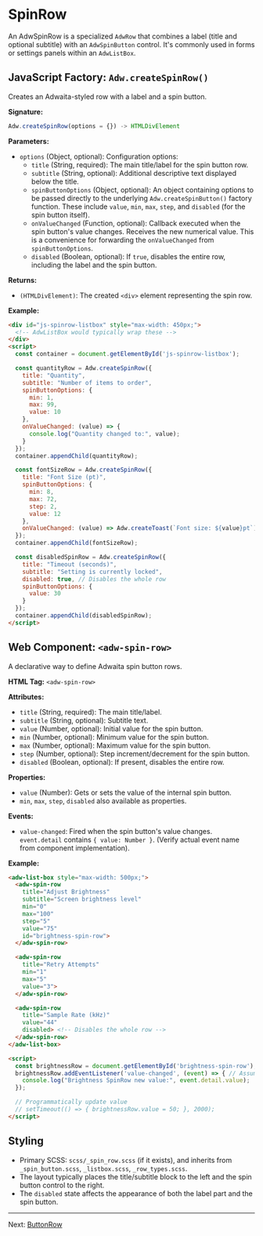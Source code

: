 # SpinRow

An AdwSpinRow is a specialized `AdwRow` that combines a label (title and optional subtitle) with an `AdwSpinButton` control. It's commonly used in forms or settings panels within an `AdwListBox`.

## JavaScript Factory: `Adw.createSpinRow()`

Creates an Adwaita-styled row with a label and a spin button.

**Signature:**

```javascript
Adw.createSpinRow(options = {}) -> HTMLDivElement
```

**Parameters:**

*   `options` (Object, optional): Configuration options:
    *   `title` (String, required): The main title/label for the spin button row.
    *   `subtitle` (String, optional): Additional descriptive text displayed below the title.
    *   `spinButtonOptions` (Object, optional): An object containing options to be passed directly to the underlying `Adw.createSpinButton()` factory function. These include `value`, `min`, `max`, `step`, and `disabled` (for the spin button itself).
    *   `onValueChanged` (Function, optional): Callback executed when the spin button's value changes. Receives the new numerical value. This is a convenience for forwarding the `onValueChanged` from `spinButtonOptions`.
    *   `disabled` (Boolean, optional): If `true`, disables the entire row, including the label and the spin button.

**Returns:**

*   `(HTMLDivElement)`: The created `<div>` element representing the spin row.

**Example:**

```html
<div id="js-spinrow-listbox" style="max-width: 450px;">
  <!-- AdwListBox would typically wrap these -->
</div>
<script>
  const container = document.getElementById('js-spinrow-listbox');

  const quantityRow = Adw.createSpinRow({
    title: "Quantity",
    subtitle: "Number of items to order",
    spinButtonOptions: {
      min: 1,
      max: 99,
      value: 10
    },
    onValueChanged: (value) => {
      console.log("Quantity changed to:", value);
    }
  });
  container.appendChild(quantityRow);

  const fontSizeRow = Adw.createSpinRow({
    title: "Font Size (pt)",
    spinButtonOptions: {
      min: 8,
      max: 72,
      step: 2,
      value: 12
    },
    onValueChanged: (value) => Adw.createToast(`Font size: ${value}pt`)
  });
  container.appendChild(fontSizeRow);

  const disabledSpinRow = Adw.createSpinRow({
    title: "Timeout (seconds)",
    subtitle: "Setting is currently locked",
    disabled: true, // Disables the whole row
    spinButtonOptions: {
      value: 30
    }
  });
  container.appendChild(disabledSpinRow);
</script>
```

## Web Component: `<adw-spin-row>`

A declarative way to define Adwaita spin button rows.

**HTML Tag:** `<adw-spin-row>`

**Attributes:**

*   `title` (String, required): The main title/label.
*   `subtitle` (String, optional): Subtitle text.
*   `value` (Number, optional): Initial value for the spin button.
*   `min` (Number, optional): Minimum value for the spin button.
*   `max` (Number, optional): Maximum value for the spin button.
*   `step` (Number, optional): Step increment/decrement for the spin button.
*   `disabled` (Boolean, optional): If present, disables the entire row.

**Properties:**

*   `value` (Number): Gets or sets the value of the internal spin button.
*   `min`, `max`, `step`, `disabled` also available as properties.

**Events:**

*   `value-changed`: Fired when the spin button's value changes. `event.detail` contains `{ value: Number }`. (Verify actual event name from component implementation).

**Example:**

```html
<adw-list-box style="max-width: 500px;">
  <adw-spin-row
    title="Adjust Brightness"
    subtitle="Screen brightness level"
    min="0"
    max="100"
    step="5"
    value="75"
    id="brightness-spin-row">
  </adw-spin-row>

  <adw-spin-row
    title="Retry Attempts"
    min="1"
    max="5"
    value="3">
  </adw-spin-row>

  <adw-spin-row
    title="Sample Rate (kHz)"
    value="44"
    disabled> <!-- Disables the whole row -->
  </adw-spin-row>
</adw-list-box>

<script>
  const brightnessRow = document.getElementById('brightness-spin-row');
  brightnessRow.addEventListener('value-changed', (event) => { // Assuming 'value-changed'
    console.log("Brightness SpinRow new value:", event.detail.value);
  });

  // Programmatically update value
  // setTimeout(() => { brightnessRow.value = 50; }, 2000);
</script>
```

## Styling

*   Primary SCSS: `scss/_spin_row.scss` (if it exists), and inherits from `_spin_button.scss`, `_listbox.scss`, `_row_types.scss`.
*   The layout typically places the title/subtitle block to the left and the spin button control to the right.
*   The `disabled` state affects the appearance of both the label part and the spin button.

---
Next: [ButtonRow](./buttonrow.md)
